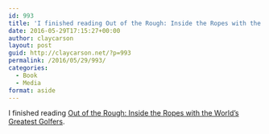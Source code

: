 ```yaml
---
id: 993
title: 'I finished reading Out of the Rough: Inside the Ropes with the World&#8217;s Greatest Golfers'
date: 2016-05-29T17:15:27+00:00
author: claycarson
layout: post
guid: http://claycarson.net/?p=993
permalink: /2016/05/29/993/
categories:
  - Book
  - Media
format: aside
---
```

I finished reading [Out of the Rough: Inside the Ropes with the World&#8217;s Greatest Golfers](http://amazon.com/exec/obidos/ASIN/B0191WS18K/claycarson0c-20).<!--more-->